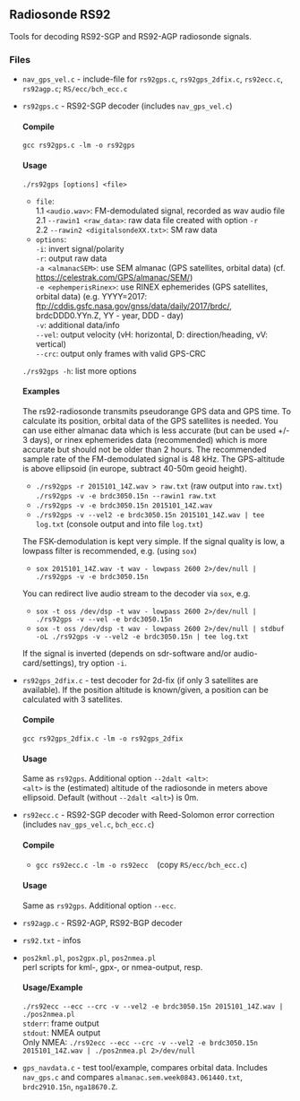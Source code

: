 
## Radiosonde RS92

Tools for decoding RS92-SGP and RS92-AGP radiosonde signals.

### Files

* `nav_gps_vel.c` - include-file for `rs92gps.c`, `rs92gps_2dfix.c`, `rs92ecc.c`, `rs92agp.c`;
  `RS/ecc/bch_ecc.c`

* `rs92gps.c` - RS92-SGP decoder (includes `nav_gps_vel.c`)

  #### Compile
  `gcc rs92gps.c -lm -o rs92gps`

  #### Usage
  `./rs92gps [options] <file>` <br />
  * `file`: <br />
    1.1 `<audio.wav>`: FM-demodulated signal, recorded as wav audio file <br />
    2.1 `--rawin1 <raw_data>`: raw data file created with option `-r` <br />
    2.2 `--rawin2 <digitalsondeXX.txt>`: SM raw data
  * `options`: <br />
      `-i`: invert signal/polarity <br />
      `-r`: output raw data <br />
      `-a <almanacSEM>`: use SEM almanac (GPS satellites, orbital data)
                         (cf. https://celestrak.com/GPS/almanac/SEM/) <br />
      `-e <ephemperisRinex>`: use RINEX ephemerides (GPS satellites, orbital data)
                              (e.g. YYYY=2017: ftp://cddis.gsfc.nasa.gov/gnss/data/daily/2017/brdc/,
                               brdcDDD0.YYn.Z, YY - year, DDD - day) <br />
     `-v`: additional data/info <br />
     `--vel`: output velocity (vH: horizontal, D: direction/heading, vV: vertical) <br />
     `--crc`: output only frames with valid GPS-CRC <br />

  `./rs92gps -h`: list more options

  #### Examples
  The rs92-radiosonde transmits pseudorange GPS data and GPS time.
  To calculate its position, orbital data of the GPS satellites is needed.
  You can use either almanac data which is less accurate (but can be used +/- 3 days),
  or rinex ephemerides data (recommended) which is more accurate but should not be
  older than 2 hours.
  The recommended sample rate of the FM-demodulated signal is 48 kHz.
  The GPS-altitude is above ellipsoid (in europe, subtract 40-50m geoid height).
  * `./rs92gps -r 2015101_14Z.wav > raw.txt`  (raw output into `raw.txt`) <br />
    `./rs92gps -v -e brdc3050.15n --rawin1 raw.txt`
  * `./rs92gps -v -e brdc3050.15n 2015101_14Z.wav`
  * `./rs92gps -v --vel2 -e brdc3050.15n 2015101_14Z.wav | tee log.txt` (console output and into file `log.txt`)

  The FSK-demodulation is kept very simple. If the signal quality is low, a lowpass filter is recommended, e.g.
  (using `sox`)
  * `sox 2015101_14Z.wav -t wav - lowpass 2600 2>/dev/null | ./rs92gps -v -e brdc3050.15n`

  You can redirect live audio stream to the decoder via `sox`, e.g.
  * `sox -t oss /dev/dsp -t wav - lowpass 2600 2>/dev/null | ./rs92gps -v --vel -e brdc3050.15n`
  * `sox -t oss /dev/dsp -t wav - lowpass 2600 2>/dev/null | stdbuf -oL ./rs92gps -v --vel2 -e brdc3050.15n | tee log.txt` <br />

  If the signal is inverted
  (depends on sdr-software and/or audio-card/settings), try option `-i`.

* `rs92gps_2dfix.c` - test decoder for 2d-fix (if only 3 satellites are available). If the position altitude is known/given,
  a position can be calculated with 3 satellites.

  #### Compile
  `gcc rs92gps_2dfix.c -lm -o rs92gps_2dfix`

  #### Usage
  Same as `rs92gps`.
  Additional option `--2dalt <alt>`: <br />
    `<alt>` is the (estimated) altitude of the radiosonde in meters above ellipsoid.
    Default (without `--2dalt <alt>`) is 0m.

<!-- (commit 342) Reed-Solomon error correction (uses fec-lib by KA9Q)
  * ka9q-fec (fec-3.0.1): <br />
      `gcc -c init_rs_char.c` <br />
      `gcc -c decode_rs_char.c` <br />
  * `gcc init_rs_char.o decode_rs_char.o rs92ecc.c -lm -o rs92ecc` <br />
    (includes also `fec.h` from fec-3.0.1)
  Will be replaced by Reed-Solomon-Decoder in `RS/ecc/bch_ecc.c` (cf. `RS/rs41/rs41ecc.c`).
-->
* `rs92ecc.c` - RS92-SGP decoder with Reed-Solomon error correction (includes `nav_gps_vel.c`, `bch_ecc.c`)

  #### Compile
  * `gcc rs92ecc.c -lm -o rs92ecc` &nbsp;&nbsp; (copy `RS/ecc/bch_ecc.c`)

  #### Usage
  Same as `rs92gps`.
  Additional option `--ecc`.

* `rs92agp.c` - RS92-AGP, RS92-BGP decoder

* `rs92.txt` - infos

* `pos2kml.pl`, `pos2gpx.pl`, `pos2nmea.pl` <br />
  perl scripts for kml-, gpx-, or nmea-output, resp.
  #### Usage/Example
  `./rs92ecc --ecc --crc -v --vel2 -e brdc3050.15n 2015101_14Z.wav | ./pos2nmea.pl` <br />
  `stderr`: frame output <br />
  `stdout`: NMEA output <br />
  Only NMEA:
  `./rs92ecc --ecc --crc -v --vel2 -e brdc3050.15n 2015101_14Z.wav | ./pos2nmea.pl 2>/dev/null`


* `gps_navdata.c` - test tool/example, compares orbital data. Includes `nav_gps.c` and
  compares `almanac.sem.week0843.061440.txt`, `brdc2910.15n`, `nga18670.Z`.

<!-- * `rs92-almanac_gps_outage.jpg` -->


